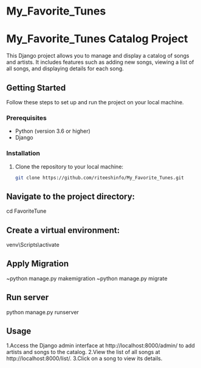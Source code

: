 # My_Favorite_Tunes
# My_Favorite_Tunes Catalog Project

This Django project allows you to manage and display a catalog of songs and artists. It includes features such as adding new songs, viewing a list of all songs, and displaying details for each song.

## Getting Started

Follow these steps to set up and run the project on your local machine.

### Prerequisites

- Python (version 3.6 or higher)
- Django

### Installation

1. Clone the repository to your local machine:

   ```bash
   git clone https://github.com/riteeshinfo/My_Favorite_Tunes.git
## Navigate to the project directory:
cd FavoriteTune
## Create a virtual environment:
venv\Scripts\activate
## Apply Migration
~python manage.py makemigration
~python manage.py migrate
## Run server
python manage.py runserver
## Usage
1.Access the Django admin interface at http://localhost:8000/admin/ to add artists and songs to the catalog.
2.View the list of all songs at http://localhost:8000/list/.
3.Click on a song to view its details.
